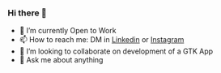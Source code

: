 ### Hi there 👋

<!-- - 🔭 I’m currently working on Multimodal Sentiment Analysis on Malayalam Language using Dravidian Dataset -->
- 🌱 I’m currently Open to Work
- 📫 How to reach me: DM in [Linkedin](https://www.linkedin.com/in/christo-sojan) or [Instagram](https://www.instagram.com/christo_sojan_/)
- 👯 I’m looking to collaborate on development of a GTK App
- 💬 Ask me about anything 
<!-- - 🤔 I’m looking for help with 

